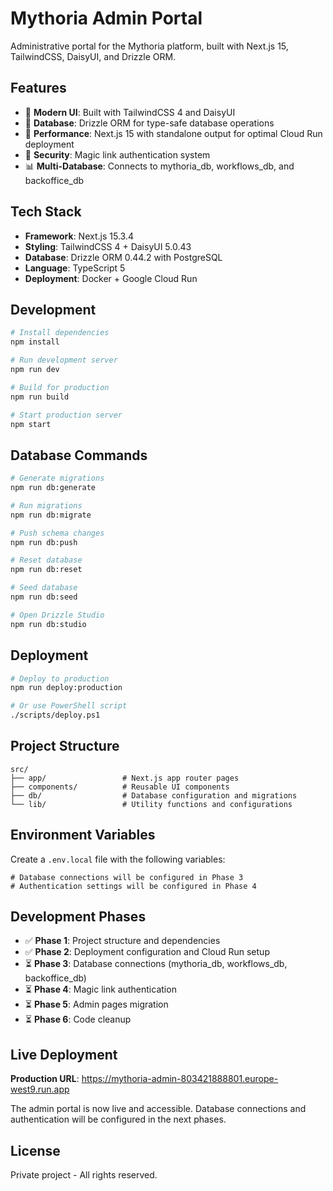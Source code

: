 # Mythoria Admin Portal

Administrative portal for the Mythoria platform, built with Next.js 15, TailwindCSS, DaisyUI, and Drizzle ORM.

## Features

- 🎨 **Modern UI**: Built with TailwindCSS 4 and DaisyUI
- 🔧 **Database**: Drizzle ORM for type-safe database operations
- 🚀 **Performance**: Next.js 15 with standalone output for optimal Cloud Run deployment
- 🔐 **Security**: Magic link authentication system
- 📊 **Multi-Database**: Connects to mythoria_db, workflows_db, and backoffice_db

## Tech Stack

- **Framework**: Next.js 15.3.4
- **Styling**: TailwindCSS 4 + DaisyUI 5.0.43
- **Database**: Drizzle ORM 0.44.2 with PostgreSQL
- **Language**: TypeScript 5
- **Deployment**: Docker + Google Cloud Run

## Development

```bash
# Install dependencies
npm install

# Run development server
npm run dev

# Build for production
npm run build

# Start production server
npm start
```

## Database Commands

```bash
# Generate migrations
npm run db:generate

# Run migrations
npm run db:migrate

# Push schema changes
npm run db:push

# Reset database
npm run db:reset

# Seed database
npm run db:seed

# Open Drizzle Studio
npm run db:studio
```

## Deployment

```bash
# Deploy to production
npm run deploy:production

# Or use PowerShell script
./scripts/deploy.ps1
```

## Project Structure

```
src/
├── app/                 # Next.js app router pages
├── components/          # Reusable UI components
├── db/                  # Database configuration and migrations
└── lib/                 # Utility functions and configurations
```

## Environment Variables

Create a `.env.local` file with the following variables:

```env
# Database connections will be configured in Phase 3
# Authentication settings will be configured in Phase 4
```

## Development Phases

- ✅ **Phase 1**: Project structure and dependencies
- ✅ **Phase 2**: Deployment configuration and Cloud Run setup
- ⏳ **Phase 3**: Database connections (mythoria_db, workflows_db, backoffice_db)
- ⏳ **Phase 4**: Magic link authentication
- ⏳ **Phase 5**: Admin pages migration
- ⏳ **Phase 6**: Code cleanup

## Live Deployment

**Production URL**: https://mythoria-admin-803421888801.europe-west9.run.app

The admin portal is now live and accessible. Database connections and authentication will be configured in the next phases.

## License

Private project - All rights reserved.
